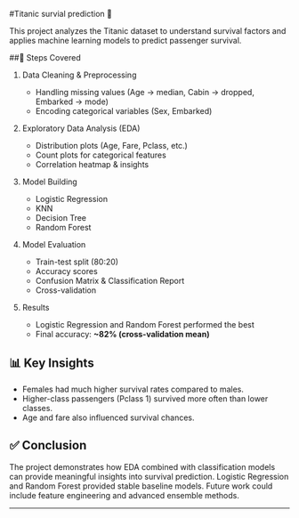 
#Titanic survial prediction 🚢

This project analyzes the Titanic dataset to understand survival factors and applies machine learning models to predict passenger survival.

##📌 Steps Covered
1. Data Cleaning & Preprocessing  
   - Handling missing values (Age → median, Cabin → dropped, Embarked → mode)  
   - Encoding categorical variables (Sex, Embarked)  

2. Exploratory Data Analysis (EDA)  
   - Distribution plots (Age, Fare, Pclass, etc.)  
   - Count plots for categorical features  
   - Correlation heatmap & insights  

3. Model Building  
   - Logistic Regression  
   - KNN  
   - Decision Tree  
   - Random Forest  

4. Model Evaluation  
   - Train-test split (80:20)  
   - Accuracy scores  
   - Confusion Matrix & Classification Report  
   - Cross-validation  

5. Results  
   - Logistic Regression and Random Forest performed the best  
   - Final accuracy: **~82% (cross-validation mean)**  

## 📊 Key Insights
- Females had much higher survival rates compared to males.  
- Higher-class passengers (Pclass 1) survived more often than lower classes.  
- Age and fare also influenced survival chances.  

## ✅ Conclusion
The project demonstrates how EDA combined with classification models can provide meaningful insights into survival prediction. Logistic Regression and Random Forest provided stable baseline models. Future work could include feature engineering and advanced ensemble methods.  

---
